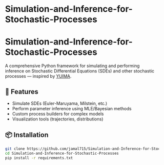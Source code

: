 # Simulation-and-Inference-for-Stochastic-Processes
# Simulation-and-Inference-for-Stochastic-Processes

A comprehensive Python framework for simulating and performing inference on Stochastic Differential Equations (SDEs) and other stochastic processes — inspired by [YUIMA](https://cran.r-project.org/web/packages/yuima/index.html).

## 🔧 Features

- Simulate SDEs (Euler-Maruyama, Milstein, etc.)
- Perform parameter inference using MLE/Bayesian methods
- Custom process builders for complex models
- Visualization tools (trajectories, distributions)

## 📦 Installation

```bash
git clone https://github.com/jamal715/Simulation-and-Inference-for-Stochastic-Processes.git
cd Simulation-and-Inference-for-Stochastic-Processes
pip install -r requirements.txt
